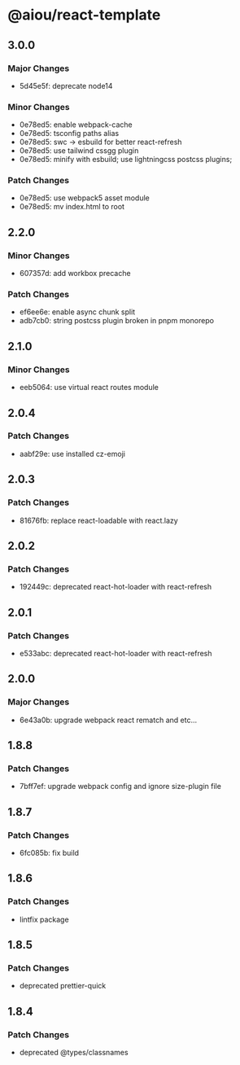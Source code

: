 # @aiou/react-template

## 3.0.0

### Major Changes

- 5d45e5f: deprecate node14

### Minor Changes

- 0e78ed5: enable webpack-cache
- 0e78ed5: tsconfig paths alias
- 0e78ed5: swc -> esbuild for better react-refresh
- 0e78ed5: use tailwind cssgg plugin
- 0e78ed5: minify with esbuild; use lightningcss postcss plugins;

### Patch Changes

- 0e78ed5: use webpack5 asset module
- 0e78ed5: mv index.html to root

## 2.2.0

### Minor Changes

- 607357d: add workbox precache

### Patch Changes

- ef6ee6e: enable async chunk split
- adb7cb0: string postcss plugin broken in pnpm monorepo

## 2.1.0

### Minor Changes

- eeb5064: use virtual react routes module

## 2.0.4

### Patch Changes

- aabf29e: use installed cz-emoji

## 2.0.3

### Patch Changes

- 81676fb: replace react-loadable with react.lazy

## 2.0.2

### Patch Changes

- 192449c: deprecated react-hot-loader with react-refresh

## 2.0.1

### Patch Changes

- e533abc: deprecated react-hot-loader with react-refresh

## 2.0.0

### Major Changes

- 6e43a0b: upgrade webpack react rematch and etc...

## 1.8.8

### Patch Changes

- 7bff7ef: upgrade webpack config and ignore size-plugin file

## 1.8.7

### Patch Changes

- 6fc085b: fix build

## 1.8.6

### Patch Changes

- lintfix package

## 1.8.5

### Patch Changes

- deprecated prettier-quick

## 1.8.4

### Patch Changes

- deprecated @types/classnames
